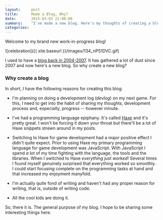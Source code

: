 ```yaml
---
layout:     post
title:      Made a Blog, Why?
date:       2015-03-03 21:00:00
summary:    "I've made a new blog. Here's my thoughts of creating a blog and which purpose it will serve. Spoiler: It's all about fun and games."
categories: 
---
```


Welcome to my brand new work-in-progress blog!

![celebration]({{ site.baseurl }}/images/134_nP51DVC.gif)

I used to have a [blog back in 2004-2007](http://andersnissen.blogspot.dk/). It has gathered a lot of dust since 2007 and now here's a new blog. So why create a new blog?

### Why create a blog

In short, I have the following reasons for creating this blog:

* I'm planning on doing a development log (_devlog_) on my next game. For this, I need to get into the habit of sharing my thoughts, development process and, especially, progress -- however minute.

* I've had a programming language epiphany. It's called [Haxe](http://haxe.org) and it's pretty great. I won't be forcing it down your throat but there'll be a lot of Haxe snippets strewn around in my posts.

* Switching to Haxe for game development had a major positive effect I didn't quite expect. Prior to using Haxe my primary programming language for game development was JavaScript. With JavaScript I spend _a lot_ of my time fighting with the language, the tools and the libraries. When I switched to Haxe _everything just worked_! Several times I found myself genuinely surprised that everything worked so smoothly. I could start focusing complete on the programming tasks at hand and that increased my enjoyment manyfold.

* I'm actually quite fond of writing and haven't had any proper reason for writing, that is, outside of writing code.

* All the cool kids are doing it.

So, there it is. The general purpose of my blog. I hope to be sharing some interesting things here.
